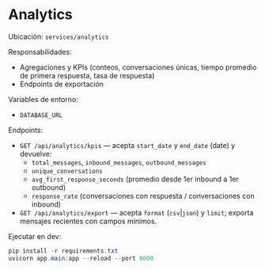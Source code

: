 # Analytics

Ubicación: `services/analytics`

Responsabilidades:
- Agregaciones y KPIs (conteos, conversaciones únicas, tiempo promedio de primera respuesta, tasa de respuesta)
- Endpoints de exportación

Variables de entorno:
- `DATABASE_URL`

Endpoints:
- `GET /api/analytics/kpis` — acepta `start_date` y `end_date` (date) y devuelve:
  - `total_messages`, `inbound_messages`, `outbound_messages`
  - `unique_conversations`
  - `avg_first_response_seconds` (promedio desde 1er inbound a 1er outbound)
  - `response_rate` (conversaciones con respuesta / conversaciones con inbound)
- `GET /api/analytics/export` — acepta `format` (`csv`|`json`) y `limit`; exporta mensajes recientes con campos mínimos.

Ejecutar en dev:
```powershell
pip install -r requirements.txt
uvicorn app.main:app --reload --port 8000
```
